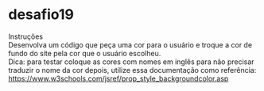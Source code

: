 # desafio19
Instruções<br>
Desenvolva um código que peça uma cor para o usuário e troque a cor de fundo do site pela cor que o usuário escolheu.<br>
Dica: para testar coloque as cores com nomes em inglês para não precisar traduzir o nome da cor depois, utilize essa documentação como referência: <br>https://www.w3schools.com/jsref/prop_style_backgroundcolor.asp
